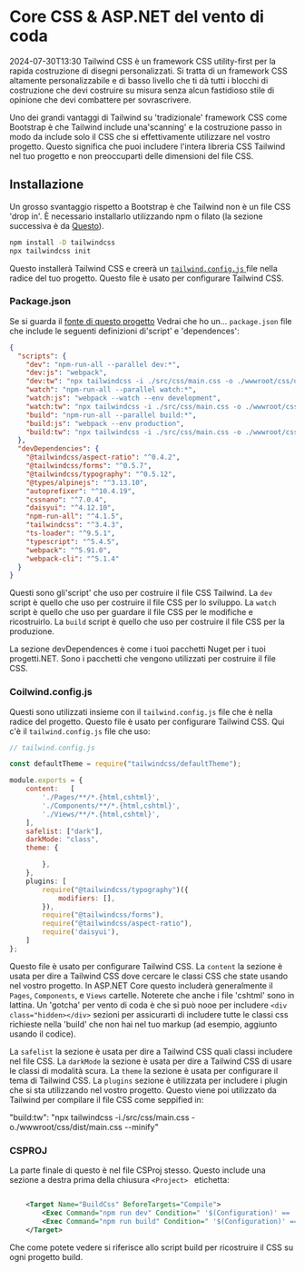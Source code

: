 # Core CSS & ASP.NET del vento di coda

<datetime class="hidden">2024-07-30T13:30</datetime>
Tailwind CSS è un framework CSS utility-first per la rapida costruzione di disegni personalizzati. Si tratta di un framework CSS altamente personalizzabile e di basso livello che ti dà tutti i blocchi di costruzione che devi costruire su misura senza alcun fastidioso stile di opinione che devi combattere per sovrascrivere.

Uno dei grandi vantaggi di Tailwind su 'tradizionale' framework CSS come Bootstrap è che Tailwind include una'scanning' e la costruzione passo in modo da include solo il CSS che si effettivamente utilizzare nel vostro progetto. Questo significa che puoi includere l'intera libreria CSS Tailwind nel tuo progetto e non preoccuparti delle dimensioni del file CSS.

## Installazione

Un grosso svantaggio rispetto a Bootstrap è che Tailwind non è un file CSS 'drop in'. È necessario installarlo utilizzando npm o filato (la sezione successiva è da [Questo](https://tailwindcss.com/docs/installation)).

```bash
npm install -D tailwindcss
npx tailwindcss init
```

Questo installerà Tailwind CSS e creerà un [`tailwind.config.js` ](#tailwindconfigjs) file nella radice del tuo progetto. Questo file è usato per configurare Tailwind CSS.

### Package.json

Se si guarda il [fonte di questo progetto](https://github.com/scottgal/mostlylucidweb/tree/main/Mostlylucid) Vedrai che ho un... `package.json` file che include le seguenti definizioni di'script' e 'dependences':

```json
{
  "scripts": {
    "dev": "npm-run-all --parallel dev:*",
    "dev:js": "webpack",
    "dev:tw": "npx tailwindcss -i ./src/css/main.css -o ./wwwroot/css/dist/main.css",
    "watch": "npm-run-all --parallel watch:*",
    "watch:js": "webpack --watch --env development",
    "watch:tw": "npx tailwindcss -i ./src/css/main.css -o ./wwwroot/css/dist/main.css --watch",
    "build": "npm-run-all --parallel build:*",
    "build:js": "webpack --env production",
    "build:tw": "npx tailwindcss -i ./src/css/main.css -o ./wwwroot/css/dist/main.css --minify"
  },
  "devDependencies": {
    "@tailwindcss/aspect-ratio": "^0.4.2",
    "@tailwindcss/forms": "^0.5.7",
    "@tailwindcss/typography": "^0.5.12",
    "@types/alpinejs": "^3.13.10",
    "autoprefixer": "^10.4.19",
    "cssnano": "^7.0.4",
    "daisyui": "^4.12.10",
    "npm-run-all": "^4.1.5",
    "tailwindcss": "^3.4.3",
    "ts-loader": "^9.5.1",
    "typescript": "^5.4.5",
    "webpack": "^5.91.0",
    "webpack-cli": "^5.1.4"
  }
}
```

Questi sono gli'script' che uso per costruire il file CSS Tailwind. La `dev` script è quello che uso per costruire il file CSS per lo sviluppo. La `watch` script è quello che uso per guardare il file CSS per le modifiche e ricostruirlo. La `build` script è quello che uso per costruire il file CSS per la produzione.

La sezione devDependences è come i tuoi pacchetti Nuget per i tuoi progetti.NET. Sono i pacchetti che vengono utilizzati per costruire il file CSS.

### Coilwind.config.js

Questi sono utilizzati insieme con il `tailwind.config.js` file che è nella radice del progetto. Questo file è usato per configurare Tailwind CSS. Qui c'è il `tailwind.config.js` file che uso:

```javascript
// tailwind.config.js

const defaultTheme = require("tailwindcss/defaultTheme");

module.exports = {
    content:   [
        './Pages/**/*.{html,cshtml}',
        './Components/**/*.{html,cshtml}',
        './Views/**/*.{html,cshtml}',
    ],
    safelist: ["dark"],
    darkMode: "class",
    theme: {

        },
    },
    plugins: [
        require("@tailwindcss/typography")({
            modifiers: [],
        }),
        require("@tailwindcss/forms"),
        require("@tailwindcss/aspect-ratio"),
        require('daisyui'),
    ]
};
```

Questo file è usato per configurare Tailwind CSS. La `content` la sezione è usata per dire a Tailwind CSS dove cercare le classi CSS che state usando nel vostro progetto. In ASP.NET Core questo includerà generalmente il `Pages`, `Components`, e `Views` cartelle. Noterete che anche i file 'cshtml' sono in lattina.
Un 'gotcha' per vento di coda è che si può nooe per includere ` <div class="hidden></div> ` sezioni per assicurarti di includere tutte le classi css richieste nella 'build' che non hai nel tuo markup (ad esempio, aggiunto usando il codice).

La `safelist` la sezione è usata per dire a Tailwind CSS quali classi includere nel file CSS. La `darkMode` la sezione è usata per dire a Tailwind CSS di usare le classi di modalità scura. La `theme` la sezione è usata per configurare il tema di Tailwind CSS. La `plugins` sezione è utilizzata per includere i plugin che si sta utilizzando nel vostro progetto. Questo viene poi utilizzato da Tailwind per compilare il file CSS come seppified in:

"build:tw": "npx tailwindcss -i./src/css/main.css -o./wwwroot/css/dist/main.css --minify"

### CSPROJ

La parte finale di questo è nel file CSProj stesso. Questo include una sezione a destra prima della chiusura  `<Project> ` etichetta:

```xml

    <Target Name="BuildCss" BeforeTargets="Compile">
        <Exec Command="npm run dev" Condition=" '$(Configuration)' == 'Debug' " />
        <Exec Command="npm run build" Condition=" '$(Configuration)' == 'Release' " EnvironmentVariables="NODE_ENV=production" />
    </Target>

```

Che come potete vedere si riferisce allo script build per ricostruire il CSS su ogni progetto build.